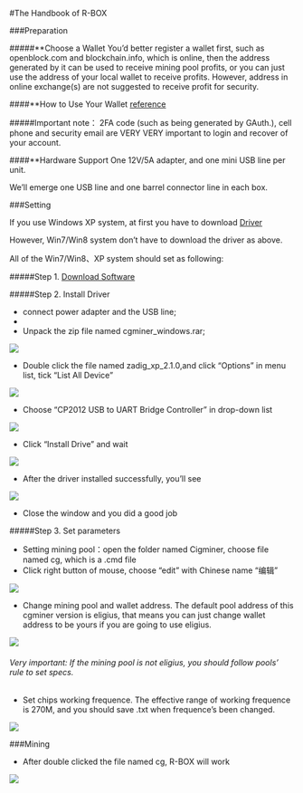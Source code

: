 #The Handbook of R-BOX

###Preparation

#####**Choose a Wallet
You’d better register a wallet first, such as openblock.com and blockchain.info, which is online, then the address generated by it can be used to receive mining pool profits, or you can just use the address of your local wallet to receive profits. However, address in online exchange(s) are not suggested to receive profit for security.

####**How to Use Your Wallet
[reference](http://www.shroomery.org/forums/showflat.php/Number/19116760)

#####Important note：
2FA code (such as being generated by GAuth.), cell phone and security email are VERY VERY important to login and recover of your account.

####**Hardware Support
   One 12V/5A adapter, and one mini USB line per unit.
   
   We’ll emerge one USB line and one barrel connector line in each box.

###Setting

If you use Windows XP system, at first you have to download [Driver](http://www.silabs.com/products/mcu/Pages/USBtoUARTBridgeVCPDrivers.aspx)

However, Win7/Win8 system don’t have to download the driver as above.

All of the Win7/Win8、XP system should set as following:

#####Step 1.
[Download Software](https://github.com/rockminerinc/cgminer-for-R-BOX/blob/master/cgminer-win0.3.1.zip)

#####Step 2. Install Driver

* connect power adapter and the USB line;
* 
* Unpack the zip file named cgminer_windows.rar;

![](http://www.rockminer.com/handbook%20of%20R-BOX.files/image001.jpg)

* Double click the file named zadig_xp_2.1.0,and click “Options” in menu list, tick “List All Device”

![](http://www.rockminer.com/handbook%20of%20R-BOX.files/image002.jpg)

* Choose “CP2012 USB to UART Bridge Controller” in drop-down list

![](http://www.rockminer.com/handbook%20of%20R-BOX.files/image003.jpg)

* Click “Install Drive” and wait

![](http://www.rockminer.com/handbook%20of%20R-BOX.files/image005.jpg)

* After the driver installed successfully, you’ll see

![](http://www.rockminer.com/handbook%20of%20R-BOX.files/image006.jpg)

* Close the window and you did a good job

#####Step 3. Set parameters
* Setting mining pool：open the folder named Cigminer, choose file named cg, which is a .cmd file
* Click right button of mouse, choose “edit” with Chinese name “编辑”

![](http://www.rockminer.com/handbook%20of%20R-BOX.files/image008.jpg)

* Change mining pool and wallet address. The default pool address of this cgminer version is eligius, that means you can just change wallet address to be yours if you are going to use eligius.

![](http://www.rockminer.com/handbook%20of%20R-BOX.files/image009.jpg)

###### Very important: If the mining pool is not eligius, you should follow pools’ rule to set specs.

* Set chips working frequence. The effective range of working frequence is 270M, and you should save .txt when frequence’s been changed.

![](http://www.rockminer.com/handbook%20of%20R-BOX.files/image010.jpg)

###Mining

* After double clicked the file named cg, R-BOX will work

![](http://www.rockminer.com/handbook%20of%20R-BOX.files/image012.jpg)

